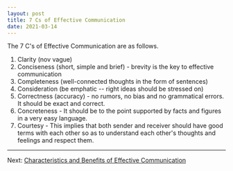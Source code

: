 ```yaml
---
layout: post
title: 7 Cs of Effective Communication
date: 2021-03-14
---
```


The 7 C's of Effective Communication are as follows.

1. Clarity (nov vague)
2. Conciseness (short, simple and brief) - brevity is the key to effective communication
3. Completeness (well-connected thoughts in the form of sentences)
4. Consideration (be emphatic -- right ideas should be stressed on)
5. Correctness (accuracy) - no rumors, no bias and no grammatical errors. It should be exact and correct.
6. Concreteness - It should be to the point supported by facts and figures in a very easy language.
7. Courtesy - This implies that both sender and receiver should have good terms with each other so as to understand each other's thoughts and feelings and respect them. 

---
Next: [Characteristics and Benefits of Effective Communication](https://blog.aadeshshrestha.com.np/2021/03/14/characteristics-and-benefits-of-effective-communication.html)

        